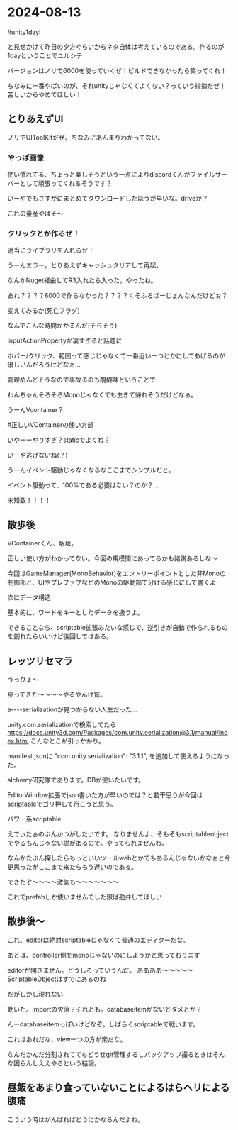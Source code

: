 # 2024-08-13
#unity1day!

と見せかけて昨日の夕方ぐらいからネタ自体は考えているのである。作るのが1dayということでユルシテ

バージョンはノリで6000を使っていくぜ！ビルドできなかったら笑ってくれ！

ちなみに一番やばいのが、それunityじゃなくてよくない？っていう指摘だぜ！苦しいからやめてほしい！

## とりあえずUI
ノリでUIToolKitだぜ。ちなみにあんまりわかってない。

### やっぱ画像
使い慣れてる、ちょっと楽しそうという一点によりdiscordくんがファイルサーバーとして頑張ってくれるそうです？

いーやでもさすがにまとめてダウンロードしたほうが早いな。driveか？

これの量産やばそ～

### クリックとか作るぜ！
適当にライブラリを入れるぜ！

うーんエラー。とりあえずキャッシュクリアして再起。

なんかNuget経由してR3入れたら入った。やったね。


あれ？？？？6000で作らなかった？？？？くそふるばーじょんなんだけどぉ？

変えてみるか(死亡フラグ)

なんでこんな時間かかるんだ(そらそう)

InputActionPropertyが凄すぎると話題に

ホバー/クリック、範囲って感じじゃなくて一番近い一つとかにしてあげるのが優しいんだろうけどなぁ...

~~管理めんどそうなので~~事故るのも醍醐味ということで

わんちゃんそろそろMonoじゃなくても生きて帰れそうだけどなぁ。

うーんVcontainer？

#正しいVContainerの使い方部

いやーーやりすぎ？staticでよくね？

いーや逃げないね(？)

うーんイベント駆動じゃなくなるなここまでシンプルだと。

イベント駆動って、100%である必要はない？のか？...

未知数！！！！

## 散歩後
VContainerくん、解雇。

正しい使い方がわかってない。今回の規模間にあってるかも諸説あるしな～

今回はGameManager(MonoBehavior)をエントリーポイントとした非Monoの制御部と、UIやプレファブなどのMonoの駆動部で分ける感じにして書くよ

次にデータ構造

基本的に、ワードをキーとしたデータを扱うよ。

できることなら、scriptable拡張みたいな感じで、逆引きが自動で作られるものを創れたらいいけど後回しではある。

## レッツリセマラ
うっひょ～

戻ってきた～～～～やるやんけ鷲。

a----serializationが見つからない人生だった...

unity.com.serializationで検索してたら
https://docs.unity3d.com/Packages/com.unity.serialization@3.1/manual/index.html
こんなとこが引っかかり。

manifest.jsonに
    "com.unity.serialization": "3.1.1",
を追加して使えるようになった。

alchemy研究隊であります。DBが使いたいです。

EditorWindow拡張でjson書いた方が早いのでは？と若干思うが今回はscriptableでゴリ押して行こうと思う。

パワー系scriptable

えでぃたぁのぶんかつがしたいです。
なりませんよ、そもそもscriptableobjectでやるもんじゃない説があるので。やってられませんわ。

なんかたぶん探したらもっといいツールwebとかでもあるんじゃないかなぁと今更思ったがここまで来たらもう遅いのである。

できたぞ～～～～激気も～～～～～～～

これでprefabしか使いませんでした嶽は勘弁してほしい


## 散歩後～

これ、editorは絶対scriptableじゃなくて普通のエディターだな。

あとは、controller側をmonoじゃないのにしようかと思っております

editorが開きません。どうしろっていうんだ。
ああああ～～～～～ScriptableObjectはすでにあるのね

だがしかし現れない

動いた。importの欠落？それとも。databaseitemがないとダメとか？

んーdatabaseitemっぽいけどなぞ。しばらくscriptableで戦います。

これはあれだな、view一つの方が楽だな。

なんだかんだ分割されててもどうせgit管理するしバックアップ撮るときはそんな困らんしええやろという結論。

## 昼飯をあまり食っていないことによるはらヘリによる腹痛
こういう時はがんばればどうにかなるんだよね。